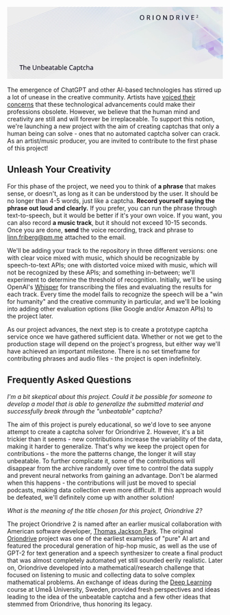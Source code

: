 ![Logo](logo.png)

The emergence of ChatGPT and other AI-based technologies has stirred up a lot of unease in the creative community. Artists have [voiced their concerns](https://www.vanityfair.com/news/2022/12/chatgpt-question-creative-human-robotos) that these technological advancements could make their professions obsolete. However, we believe that the human mind and creativity are still and will forever be irreplaceable. To support this notion, we're launching a new project with the aim of creating captchas that only a human being can solve - ones that no automated captcha solver can crack. As an artist/music producer, you are invited to contribute to the first phase of this project!

## Unleash Your Creativity

For this phase of the project, we need you to think of **a phrase** that makes sense, or doesn't, as long as it can be understood by the user. It should be no longer than 4-5 words, just like a captcha. **Record yourself saying the phrase out loud and clearly.** If you prefer, you can run the phrase through text-to-speech, but it would be better if it's your own voice. If you want, you can also record **a music track**, but it should not exceed 10-15 seconds. Once you are done, **send** the voice recording, track and phrase to linn.friberg@pm.me attached to the email.

We'll be adding your track to the repository in three different versions: one with clear voice mixed with music, which should be recognizable by speech-to-text APIs; one with distorted voice mixed with music, which will not be recognized by these APIs; and something in-between; we'll experiment to determine the threshold of recognition. Initially, we'll be using OpenAI's [Whisper](https://github.com/openai/whisper) for transcribing the files and evaluating the results for each track. Every time the model fails to recognize the speech will be a "win for humanity" and the creative community in particular, and we'll be looking into adding other evaluation options (like Google and/or Amazon APIs) to the project later.

As our project advances, the next step is to create a prototype captcha service once we have gathered sufficient data. Whether or not we get to the production stage will depend on the project's progress, but either way we'll have achieved an important milestone. There is no set timeframe for contributing phrases and audio files - the project is open indefinitely.

## Frequently Asked Questions

*I'm a bit skeptical about this project. Could it be possible for someone to develop a model that is able to generalize the submitted material and successfully break through the "unbeatable" captcha?*

The aim of this project is purely educational, so we'd love to see anyone attempt to create a captcha solver for Oriondrive 2. However, it's a bit trickier than it seems - new contributions increase the variability of the data, making it harder to generalize. That's why we keep the project open for contributions - the more the patterns change, the longer it will stay unbeatable. To further complicate it, some of the contributions will disappear from the archive randomly over time to control the data supply and prevent neural networks from gaining an advantage. Don't be alarmed when this happens - the contributions will just be moved to special podcasts, making data collection even more difficult. If this approach would be defeated, we'll definitely come up with another solution!

*What is the meaning of the title chosen for this project, Oriondrive 2?*

The project Oriondrive 2 is named after an earlier musical collaboration with American software developer, [Thomas Jackson Park](https://github.com/Mystified131). The original [Oriondrive](https://github.com/linfri/Oriondrive) project was one of the earliest examples of "pure" AI art and featured the procedural generation of hip-hop music, as well as the use of GPT-2 for text generation and a speech synthesizer to create a final product that was almost completely automated yet still sounded eerily realistic. Later on, Oriondrive developed into a mathematical/research challenge that focused on listening to music and collecting data to solve complex mathematical problems. An exchange of ideas during the [Deep Learning](https://www.umu.se/utbildning/kurser/deep-learning---metoder-och-tillampningar/) course at Umeå University, Sweden, provided fresh perspectives and ideas leading to the idea of the unbeatable captcha and a few other ideas that stemmed from Oriondrive, thus honoring its legacy.

